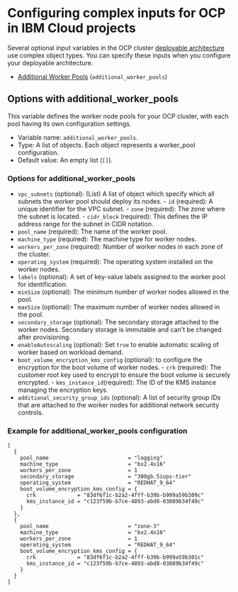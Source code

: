 # Configuring complex inputs for OCP in IBM Cloud projects

Several optional input variables in the OCP cluster [deployable architecture](https://cloud.ibm.com/catalog#deployable_architecture) use complex object types. You can specify these inputs when you configure your deployable architecture.
- [Additional Worker Pools](#options-with-additional-worker-pools) (`additional_worker_pools`)


## Options with additional_worker_pools <a name="options-with-additional-worker-pools"></a>

This variable defines the worker node pools for your OCP cluster, with each pool having its own configuration settings.

- Variable name: `additional_worker_pools`.
- Type: A list of objects. Each object represents a worker_pool configuration.
- Default value: An empty list (`[]`).

### Options for additional_worker_pools

- `vpc_subnets` (optional): (List) A list of object which specify which all subnets the worker pool should deploy its nodes.
      - `id` (required): A unique identifier for the VPC subnet.
      - `zone` (required): The zone where the subnet is located.
      - `cidr_block` (required): This defines the IP address range for the subnet in CIDR notation.
- `pool_name` (required): The name of the worker pool.
- `machine_type` (required): The machine type for worker nodes.
- `workers_per_zone` (required): Number of worker nodes in each zone of the cluster.
- `operating_system` (required): The operating system installed on the worker nodes.
- `labels` (optional): A set of key-value labels assigned to the worker pool for identification.
- `minSize` (optional): The minimum number of worker nodes allowed in the pool.
- `maxSize` (optional): The maximum number of worker nodes allowed in the pool.
- `secondary_storage` (optional): The secondary storage attached to the worker nodes. Secondary storage is immutable and can't be changed after provisioning.
- `enableAutoscaling` (optional): Set `true` to enable automatic scaling of worker based on workload demand.
- `boot_volume_encryption_kms_config` (optional): to configure the encryption for the boot volume of worker nodes.
      - `crk` (required): The customer root key used to encrypt to ensure the boot volume is securely encrypted.
      - `kms_instance_id`(required): The ID of the KMS instance managing the encryption keys.
- `additional_security_group_ids` (optional): A list of security group IDs that are attached to the worker nodes for additional network security controls.

### Example for additional_worker_pools configuration

```hcl
[
  {
    pool_name                         = "logging"
    machine_type                      = "bx2.4x16"
    workers_per_zone                  = 1
    secondary_storage                 = "300gb.5iops-tier"
    operating_system                  = "REDHAT_9_64"
    boot_volume_encryption_kms_config = {
      crk             = "83df6f1c-b2a2-4fff-b39b-b999a59b309c"
      kms_instance_id = "c123f59b-b7ce-4893-abd8-03089b34f49c"
    }
  },
  {
    pool_name                         = "zone-3"
    machine_type                      = "bx2.4x16"
    workers_per_zone                  = 1
    operating_system                  = "REDHAT_9_64"
    boot_volume_encryption_kms_config = {
      crk             = "83df6f1c-b2a2-4fff-b39b-b999a59b301c"
      kms_instance_id = "c123f59b-b7ce-4893-abd8-03089b34f49c"
    }
  }
]
```
